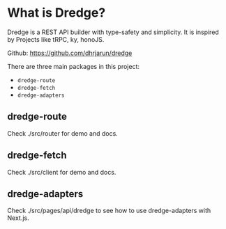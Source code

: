 # What is Dredge?
Dredge is a REST API builder with type-safety and simplicity. It is inspired by Projects like tRPC, ky, honoJS.

Github: https://github.com/dhrjarun/dredge

There are three main packages in this project:
- `dredge-route`
- `dredge-fetch`
- `dredge-adapters`

## dredge-route

Check ./src/router for demo and docs.

## dredge-fetch

Check ./src/client for demo and docs.

## dredge-adapters

Check ./src/pages/api/dredge to see how to use dredge-adapters with Next.js.



